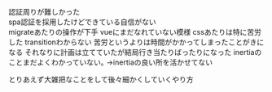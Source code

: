 認証周りが難しかった  
spa認証を採用したけどできている自信がない  
migrateあたりの操作が下手
vueにまだなれていない模様
cssあたりは特に苦労した
transitionわからない
苦労というよりは時間がかかってしまったことがきになる
それなりに計画は立てていたが結局行き当たりばったりになった
inertiaのことまだよくわかっていない｡
->inertiaの良い所を活かせてない

とりあえず大雑把なことをして後々細かくしていくやり方
